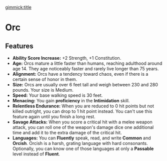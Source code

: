[gimmick:title](Orc)

# Orc

## Features

* **Ability Score Increase:** +2 Strength, +1 Constitution.
* **Age:** Orcs mature a little faster than humans, reaching adulthood around age 14. They age noticeably faster and rarely live longer than 75 years.
* **Alignment:** Orcs have a tendency toward chaos, even if there is a certain sense of honor in them.
* **Size:** Orcs are usually over 6 feet tall and weigh between 230 and 280 pounds. Your size is Medium.
* **Speed:** Your base walking speed is 30 feet.
* **Menacing:** You gain **proficiency** in the **Intimidation** skill.
* **Relentless Endurance:** When you are reduced to 0 hit points but not killed outright, you can drop to 1 hit point instead. You can't use this feature again until you finish a long rest.
* **Savage Attacks:** When you score a critical hit with a melee weapon attack, you can roll one of the weapon's damage dice one additional time and add it to the extra damage of the critical hit.
* **Languages:** You can **Fluently** speak, read, and write **Common** and **Orcish**. Orcish is a harsh, grating language with hard consonants. Optionally, you can know one of those languages at only a **Passable** level instead of **Fluent**.